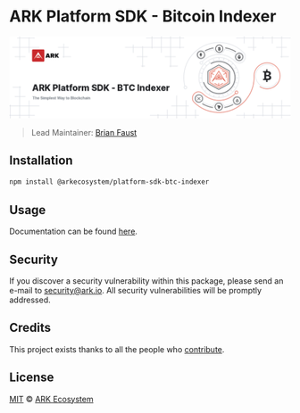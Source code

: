 # ARK Platform SDK - Bitcoin Indexer

<p align="center">
    <img src="https://raw.githubusercontent.com/ArkEcosystem/platform-sdk/master/packages/platform-sdk-btc-indexer/banner.png" />
</p>

> Lead Maintainer: [Brian Faust](https://github.com/faustbrian)

## Installation

```bash
npm install @arkecosystem/platform-sdk-btc-indexer
```

## Usage

Documentation can be found [here](https://ark.dev/docs/platform-sdk/coins/ada).

## Security

If you discover a security vulnerability within this package, please send an e-mail to security@ark.io. All security vulnerabilities will be promptly addressed.

## Credits

This project exists thanks to all the people who [contribute](../../contributors).

## License

[MIT](LICENSE) © [ARK Ecosystem](https://ark.io)
